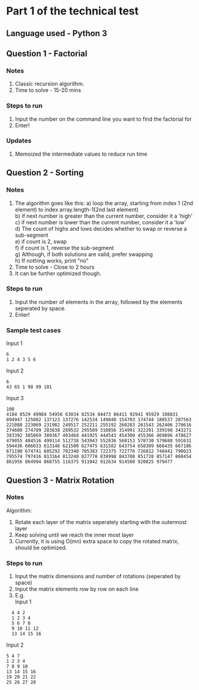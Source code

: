 # Part 1 of the technical test

## Language used - Python 3
## Question 1 - Factorial
### Notes
1. Classic recursion algorithm.
2. Time to solve - 15-20 mins

### Steps to run
1. Input the number on the command line you want to find the factorial for  
2. Enter!

### Updates
1. Memoized the intermediate values to reduce run time

## Question 2 - Sorting
### Notes
1. The algorithm goes like this:
  a) loop the array, starting from index 1 (2nd element) to index array.length-1(2nd last element)  
  b) if next number is greater than the current number, consider it a 'high'  
  c) if next number is lower than the current number, consider it a 'low'  
  d) The count of highs and lows decides whether to swap or reverse a sub-segment  
  e) if count is 2, swap  
  f) if count is 1, reverse the sub-segment  
  g) Although, if both solutions are valid, prefer swapping  
  h) If nothing works, print "no"  
2. Time to solve - Close to 2 hours  
3. It can be further optimized though.  

### Steps to run
1. Input the number of elements in the array, followed by the elements seperated by space.  
2. Enter!

### Sample test cases
Input 1
```
6
1 2 4 3 5 6
```

Input 2
```
6
43 65 1 98 99 101
```
Input 3
```
100
4104 8529 49984 54956 63034 82534 84473 86411 92941 95929 108831 894947 125082 137123 137276 142534 149840 154703 174744 180537 207563 221088 223069 231982 249517 252211 255192 260283 261543 262406 270616 274600 274709 283838 289532 295589 310856 314991 322201 339198 343271 383392 385869 389367 403468 441925 444543 454300 455366 469896 478627 479055 484516 499114 512738 543943 552836 560153 578730 579688 591631 594436 606033 613146 621500 627475 631582 643754 658309 666435 667186 671190 674741 685292 702340 705383 722375 722776 726812 748441 790023 795574 797416 813164 813248 827778 839998 843708 851728 857147 860454 861956 864994 868755 116375 911042 912634 914500 920825 979477
```

## Question 3 - Matrix Rotation  
### Notes  
Algorithm:   
1. Rotate each layer of the matrix seperately starting with the outermost layer  
2. Keep solving until we reach the inner most layer  
3. Currently, it is using O(mn) extra space to copy the rotated matrix, should be optimized.  

### Steps to run  
1. Input the matrix dimensions and number of rotations (seperated by space)
2. Input the matrix elements row by row on each line
3. E.g.  
Input 1
```
  4 4 2
  1 2 3 4
  5 6 7 8
  9 10 11 12
  13 14 15 16
```
Input 2
```
5 4 7
1 2 3 4
7 8 9 10
13 14 15 16
19 20 21 22
25 26 27 28
```
